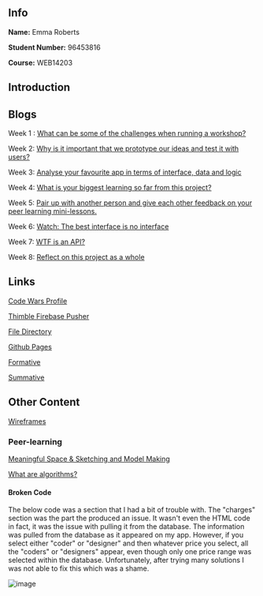 ## Info

**Name:** Emma Roberts

**Student Number:** 96453816

**Course:** WEB14203

## Introduction

## Blogs

Week 1 : [What can be some of the challenges when running a workshop?](https://medium.com/@e.roberts/what-can-be-some-of-the-challenges-when-running-a-workshop-76dbe14511d1) 

Week 2: [Why is it important that we prototype our ideas and test it with users?](https://medium.com/@e.roberts/why-is-it-important-that-we-prototype-our-ideas-and-test-it-with-users-b9c8e2bcb253) 

Week 3: [Analyse your favourite app in terms of interface, data and logic](https://medium.com/@e.roberts/analyse-your-favourite-app-in-terms-of-interface-data-and-logic-d4f030a9a07d) 

Week 4: [What is your biggest learning so far from this project?](https://medium.com/@e.roberts/what-is-your-biggest-learning-so-far-from-this-project-7e084c97a8dd) 

Week 5: [Pair up with another person and give each other feedback on your peer learning mini-lessons.]()

Week 6: [Watch: The best interface is no interface](https://medium.com/@e.roberts/the-best-interface-is-no-interface-3e83678bb643) 

Week 7: [WTF is an API?](https://medium.com/@e.roberts/wtf-is-api-9a3e0fe2eb5) 

Week 8: [Reflect on this project as a whole]() 

## Links

[Code Wars Profile](https://www.codewars.com/users/eroberts27)

[Thimble Firebase Pusher](https://thimbleprojects.org/eroberts27/372915/)

[File Directory](https://github.com/eroberts28/ideamatch)

[Github Pages](https://eroberts28.github.io/ideamatch/) 

[Formative](https://docs.google.com/presentation/d/1w815nRngTtFldAznNUT7B25NSzXrQdod9PNhVDbhtYk/edit?usp=sharing)

[Summative](https://docs.google.com/presentation/d/1oUbxFvFzP3StZCMsfhnWSeTcgVk7vm34sk7qq8MtB_Y/edit?ts=5a2d54c3#slide=id.g2b9cc0d19b_0_0)


## Other Content

[Wireframes](https://drive.google.com/drive/folders/1zIYUCKeXhMv8hqCztDxEIaWG5n5-3Lru?usp=sharing)

### Peer-learning

[Meaningful Space & Sketching and Model Making](https://drive.google.com/file/d/1yGCr3CTz9l2NZp28lJqKucxhlrMwGPPH/view?usp=sharing)

[What are algorithms?](https://docs.google.com/presentation/d/1RwAyK0nVK6ANkKq9XpDXlKADBWqSeJ3EHNKwsrvfPng/edit?usp=sharing)


#### Broken Code

The below code was a section that I had a bit of trouble with. The "charges" section was the part the produced an issue. It wasn't even the HTML code in fact, it was the issue with pulling it from the database. The information was pulled from the database as it appeared on my app. However, if you select either "coder" or "designer" and then whatever price you select, all the "coders" or "designers" appear, even though only one price range was selected within the database. Unfortunately, after trying many solutions I was not able to fix this which was a shame.

![image](https://user-images.githubusercontent.com/22593770/33807481-7fc9dbee-ddcf-11e7-8d76-ae6a115de586.png)
